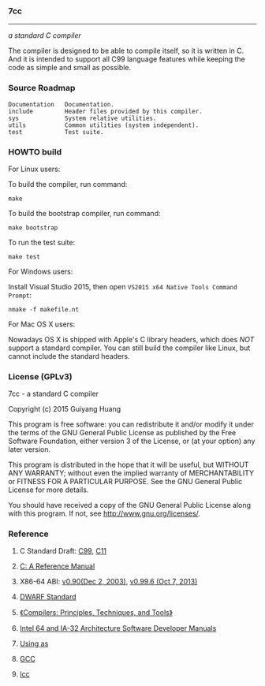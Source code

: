 ### 7cc
---------
*a standard C compiler*

The compiler is designed to be able to compile itself, so it is written in C. And it is intended to support all C99 language features while keeping the code as simple and small as possible.


### Source Roadmap

	Documentation   Documentation.
	include			Header files provided by this compiler.
	sys				System relative utilities.
	utils			Common utilities (system independent).
	test			Test suite.


### HOWTO build

For Linux users:

To build the compiler, run command:

   	make

To build the bootstrap compiler, run command:

   	make bootstrap

To run the test suite:

   	make test


For Windows users:

Install Visual Studio 2015, then open `VS2015 x64 Native Tools Command Prompt`:

   	nmake -f makefile.nt


For Mac OS X users:

Nowadays OS X is shipped with Apple's C library headers, which does _NOT_ support a standard compiler. You can still build the compiler like Linux, but cannot include the standard headers.


### License (GPLv3)

7cc - a standard C compiler

Copyright (c) 2015 Guiyang Huang

This program is free software: you can redistribute it and/or modify it under the terms of the GNU General Public License as published by the Free Software Foundation, either version 3 of the License, or (at your option) any later version.

This program is distributed in the hope that it will be useful, but WITHOUT ANY WARRANTY; without even the implied warranty of MERCHANTABILITY or FITNESS FOR A PARTICULAR PURPOSE. See the GNU General Public License for more details.

You should have received a copy of the GNU General Public License along with this program. If not, see http://www.gnu.org/licenses/.


### Reference

1. C Standard Draft: [C99](http://www.open-std.org/jtc1/sc22/wg14/www/docs/n1256.pdf), [C11](http://www.open-std.org/jtc1/sc22/wg14/www/docs/n1570.pdf)

2. [C: A Reference Manual](http://careferencemanual.com)

3. X86-64 ABI: [v0.90(Dec 2, 2003)](http://people.freebsd.org/~obrien/amd64-elf-abi.pdf), [v0.99.6 (Oct 7, 2013)](http://www.x86-64.org/documentation/abi.pdf)

4. [DWARF Standard](http://dwarfstd.org/)

5. [《Compilers: Principles, Techniques, and Tools》](http://dragonbook.stanford.edu/)

6. [Intel 64 and IA-32 Architecture Software Developer Manuals](
http://www.intel.com/content/www/us/en/processors/architectures-software-developer-manuals.html)

7. [Using as](https://sourceware.org/binutils/docs/as/)

8. [GCC](https://github.com/gcc-mirror/gcc)

9. [lcc](https://github.com/drh/lcc)